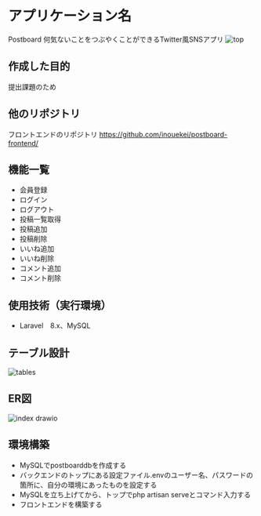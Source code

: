 # アプリケーション名
Postboard
何気ないことをつぶやくことができるTwitter風SNSアプリ
![top](https://user-images.githubusercontent.com/108909962/183534879-650a7818-0289-4465-94f6-e3a59bdc9f33.png)

## 作成した目的
提出課題のため

## 他のリポジトリ
フロントエンドのリポジトリ
https://github.com/inouekei/postboard-frontend/

## 機能一覧
- 会員登録
- ログイン
- ログアウト
- 投稿一覧取得
- 投稿追加
- 投稿削除
- いいね追加
- いいね削除
- コメント追加
- コメント削除

## 使用技術（実行環境）
- Laravel　8.x、MySQL

## テーブル設計
![tables](https://user-images.githubusercontent.com/108909962/183534902-17398715-3253-4bca-979d-b5f92365cbd6.png)

## ER図
![index drawio](https://user-images.githubusercontent.com/108909962/183534932-de437dcf-1447-47e3-87c0-00478c8e541e.png)

## 環境構築
- MySQLでpostboarddbを作成する
- バックエンドのトップにある設定ファイル.envのユーザー名、パスワードの箇所に、自分の環境にあったものを設定する
- MySQLを立ち上げてから、トップでphp artisan serveとコマンド入力する
- フロントエンドを構築する
